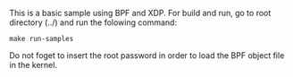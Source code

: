 This is a basic sample using BPF and XDP. For build and run, go to root directory (../) and run the folowing command: 

```
make run-samples
```

Do not foget to insert the root password in order to load the BPF object file in the kernel.

